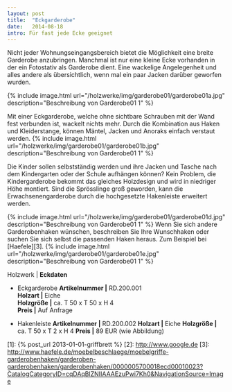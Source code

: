 ```yaml
---
layout: post
title:  "Eckgarderobe"
date:   2014-08-18
intro: Für fast jede Ecke geeignet
---
```


Nicht jeder Wohnungseingangsbereich bietet die Möglichkeit eine breite Garderobe anzubringen.
Manchmal ist nur eine kleine Ecke vorhanden in der ein Fotostativ als Garderobe dient.
Eine wackelige Angelegenheit und alles andere als übersichtlich, wenn mal ein paar Jacken darüber geworfen wurden.

{% include image.html url="/holzwerke/img/garderobe01/garderobe01a.jpg" description="Beschreibung von Garderobe01 1" %}

Mit einer Eckgarderobe, welche ohne sichtbare Schrauben mit der Wand fest verbunden ist, wackelt nichts mehr.
Durch die Kombination aus Haken und Kleiderstange, können Mäntel, Jacken und Anoraks einfach verstaut werden.
{% include image.html url="/holzwerke/img/garderobe01/garderobe01b.jpg" description="Beschreibung von Garderobe01 1" %}

Die Kinder sollen selbstständig werden und ihre Jacken und Tasche nach dem Kindergarten oder der Schule aufhängen können?
Kein Problem, die Kindergarderobe bekommt das gleiches Holzdesign und wird in niedriger Höhe montiert.
Sind die Sprösslinge groß geworden, kann die Erwachsenengarderobe durch die hochgesetzte Hakenleiste erweitert werden.

{% include image.html url="/holzwerke/img/garderobe01/garderobe01d.jpg" description="Beschreibung von Garderobe01 1" %}
Wenn Sie sich andere Garderobenhaken wünschen, beschreiben Sie Ihre Wunschhaken oder suchen Sie sich selbst die passenden Haken heraus. Zum Beispiel bei [Haefele][3]. 
{% include image.html url="/holzwerke/img/garderobe01/garderobe01e.jpg" description="Beschreibung von Garderobe01 1" %}


Holzwerk \| **Eckdaten** 

* Eckgarderobe
	**Artikelnummer \|** 	RD.200.001   
	**Holzart \|** 			Eiche    
	**Holzgröße \|** 		ca. T 50 x T 50 x H 4    
	**Preis \|** 			Auf Anfrage

* Hakenleiste
**Artikelnummer \|** RD.200.002
**Holzart \|** Eiche
**Holzgröße \|** ca. T 50 x T 2 x H 4
**Preis \|** 89 EUR (wie Abbildung)

 [1]: {% post_url 2013-01-01-griffbrett %}
 [2]: http://www.google.de
 [3]: http://www.haefele.de/moebelbeschlaege/moebelgriffe-garderobenhaken/garderoben-garderobenhaken/garderobenhaken/0000005700018ecd00010023?CatalogCategoryID=cqDAqBlZNIIAAAEzuPwi7Kh0&NavigationSource=Image